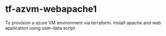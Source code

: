 # tf-azvm-webapache1

To provision a azure VM environment via terraform.  Install apache and web application using user-data script.
